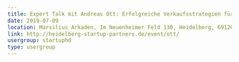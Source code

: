 ```yaml
---
title: Expert Talk mit Andreas Ott: Erfolgreiche Verkaufsstrategien für Startups und Unternehmen
date: 2019-07-09
location: Marsilius Arkaden, Im Neuenheimer Feld 130, Heidelberg, 69120, Deutschland
link: http://heidelberg-startup-partners.de/event/ott/
usergroup: startuphd
type: usergroup
---
```

